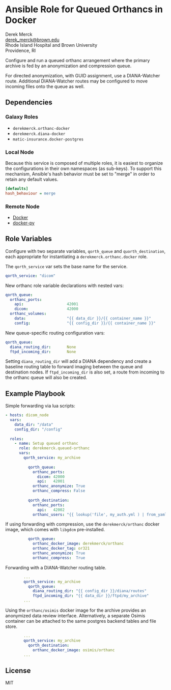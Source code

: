 Ansible Role for Queued Orthancs in Docker
===================================

Derek Merck  
<derek_merck@brown.edu>  
Rhode Island Hospital and Brown University  
Providence, RI  

Configure and run a queued orthanc arrangement where the primary archive is fed by an anonymization and compression queue.

For directed anonymization, with GUID assignment, use a DIANA-Watcher route.  Additional DIANA-Watcher routes may be configured to move incoming files onto the queue as well.


Dependencies
------------

### Galaxy Roles

- `derekmerck.orthanc-docker`
- `derekmerck.diana-docker`
- `matic-insurance.docker-postgres`

### Local Node

Because this service is composed of multiple roles, it is easiest to organize the configurations in their own namespaces (as sub-keys).  To support this mechanism, Ansible's hash behavior must be set to "merge" in order to retain any default values.

```ini
[defaults]
hash_behaviour = merge
```

### Remote Node

- [Docker][]
- [docker-py][]

[Docker]: https://www.docker.com
[docker-py]: https://docker-py.readthedocs.io

Role Variables
--------------

Configure with two separate variables, `qorth_queue` and `quorth_destination`, each appropriate for instantiating a `derekmerck.orthanc.docker` role.

The `qorth_service` var sets the base name for the service.

```yaml
qorth_service: "dicom"
```

New orthanc role variable declarations with nested vars:

```yaml
qorth_queue:
  orthanc_ports:
    api:                   42001
    dicom:                 42000
  orthanc_volumes:
    data:                  "{{ data_dir }}/{{ container_name }}"
    config:                "{{ config_dir }}/{{ container_name }}"
```

New queue-specific routing configuration vars:

```yaml
qorth_queue:
  diana_routing_dir:       None
  ftpd_incoming_dir:       None
```

Setting `diana_routing_dir` will add a DIANA dependency and create a baseline routing table to forward imaging between the queue and destination nodes.  If `ftpd_incoming_dir` is also set, a route from incoming to the orthanc queue will also be created.

Example Playbook
----------------

Simple forwarding via lua scripts:

```yaml
- hosts: dicom_node
  vars:
    data_dir: "/data"
    config_dir: "/config"
    
  roles:
    - name: Setup queued orthanc
      role: derekmerck.queued-orthanc
      vars:
        qorth_service: my_archive
        
          qorth_queue:
            orthanc_ports:
              dicom: 42000
              api:   42001
            orthanc_anonymize: True
            orthanc_compress: False
            
          qorth_destination:
            orthanc_ports:
              api:   42002
            orthanc_users: "{{ lookup('file', my_auth.yml ) | from_yaml | select( qorth_service ) }}"
```

If using forwarding with compression, use the `derekmerck/orthanc` docker image, which comes with `libgdcm` pre-installed.

```yaml
          qorth_queue:
            orthanc_docker_image: derekmerck/orthanc
            orthanc_docker_tag: or321
            orthanc_anonymize: True
            orthanc_compress:  True
```

Forwarding with a DIANA-Watcher routing table.

```yaml
        ...
        qorth_service: my_archive
          qorth_queue:
            diana_routing_dir: "{{ config_dir }}/diana/routes"
            ftpd_incoming_dir: "{{ data_dir }}/ftpd/my_archive"
        ...
```


Using the `orthanc/osimis` docker image for the archive provides an anonymized data review interface.  Alternatively, a separate Osimis container can be attached to the same postgres backend tables and file store.

```yaml
        ...
        qorth_service: my_archive
          qorth_destination:
            orthanc_docker_image: osimis/orthanc
        ...
```



License
-------

MIT
